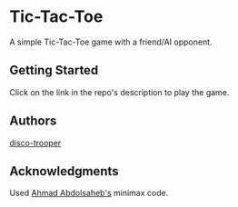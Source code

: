 # Tic-Tac-Toe

A simple Tic-Tac-Toe game with a friend/AI opponent.

## Getting Started

Click on the link in the repo's description to play the game.


## Authors

[disco-trooper](https://github.com/disco-trooper)


## Acknowledgments

Used [Ahmad Abdolsaheb's](https://github.com/ahmadabdolsaheb) minimax code.